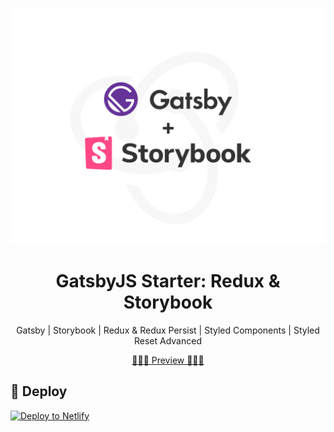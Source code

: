<p align="center">
  <a href="https://gatsby-starter-redux-storybook.netlify.com">
    <img alt="Gatsby" src="./src/assets/images/gatsby-starter-redux-storybook-bg.png" width="600" />
  </a>
</p>
<h1 align="center">
  GatsbyJS Starter: Redux & Storybook
</h1>

   <p align="center">Gatsby | Storybook | Redux & Redux Persist | Styled Components | Styled Reset Advanced </p>

 <a  href="https://gatsby-starter-redux-storybook.netlify.com">
   <p align="center">
    🔗🔗🔗 Preview 🔗🔗🔗
   </p>
 </a>
 
 
## 💫 Deploy

[![Deploy to Netlify](https://www.netlify.com/img/deploy/button.svg)](https://app.netlify.com/start/deploy?repository=https://github.com/fabianunger/gatsby-starter-redux-storybook)
